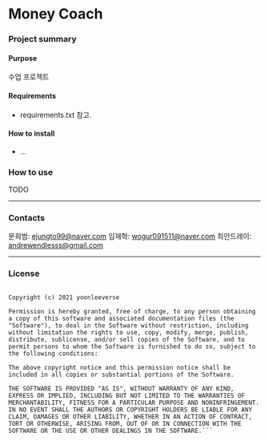 # Money Coach

### Project summary

#### Purpose

수업 프로젝트

#### Requirements

* requirements.txt 참고.

#### How to install

* ...

### How to use

TODO

---

### Contacts

문희범: ejungto99@naver.com
임재혁: wogur091511@naver.com
최안드레이: andrewendlesss@gmail.com

---

### License

```The MIT License (MIT)

Copyright (c) 2021 yoonleeverse

Permission is hereby granted, free of charge, to any person obtaining a copy of this software and associated documentation files (the "Software"), to deal in the Software without restriction, including without limitation the rights to use, copy, modify, merge, publish, distribute, sublicense, and/or sell copies of the Software, and to permit persons to whom the Software is furnished to do so, subject to the following conditions:

The above copyright notice and this permission notice shall be included in all copies or substantial portions of the Software.

THE SOFTWARE IS PROVIDED "AS IS", WITHOUT WARRANTY OF ANY KIND, EXPRESS OR IMPLIED, INCLUDING BUT NOT LIMITED TO THE WARRANTIES OF MERCHANTABILITY, FITNESS FOR A PARTICULAR PURPOSE AND NONINFRINGEMENT. IN NO EVENT SHALL THE AUTHORS OR COPYRIGHT HOLDERS BE LIABLE FOR ANY CLAIM, DAMAGES OR OTHER LIABILITY, WHETHER IN AN ACTION OF CONTRACT, TORT OR OTHERWISE, ARISING FROM, OUT OF OR IN CONNECTION WITH THE SOFTWARE OR THE USE OR OTHER DEALINGS IN THE SOFTWARE.```
